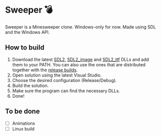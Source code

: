 # Sweeper 💣
Sweeper is a Minesweeper clone. Windows-only for now.
Made using SDL and the Windows API.

## How to build
1. Download the latest [SDL2](https://github.com/libsdl-org/SDL/releases), [SDL2_image](https://github.com/libsdl-org/SDL_image/releases) and [SDL2_ttf](https://github.com/libsdl-org/SDL_ttf/releases) DLLs and add them to your PATH. You can also use the ones that are distributed together with the [release builds](https://github.com/psitto/sweeper/releases).
2. Open solution using the latest Visual Studio.
3. Choose the desired configuration (Release/Debug).
4. Build the solution.
5. Make sure the program can find the necessary DLLs.
6. Done!

## To be done
- [ ] Animations
- [ ] Linux build
